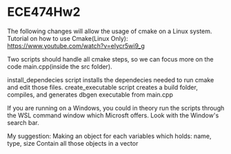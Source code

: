 # ECE474Hw2

The following changes will allow the usage of cmake on a Linux system.
Tutorial on how to use Cmake(Linux Only):
https://www.youtube.com/watch?v=elycr5wi9_g

Two scripts should handle all cmake steps, so we can focus more on the code
main.cpp(inside the src folder).

install_dependecies script installs the dependecies needed to run cmake and edit those files.
create_executable script creates a build folder, compiles, and generates dbgen executable from main.cpp

If you are running on a Windows, you could in theory run the scripts through the WSL command window which Microsft offers. Look with the Window's search bar. 

My suggestion:
  Making an object for each variables which holds: name, type, size
  Contain all those objects in a vector

